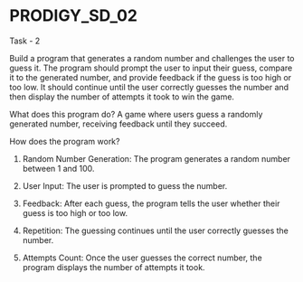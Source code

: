 # PRODIGY_SD_02
 Task - 2

Build a program that generates a random number and challenges the user to guess it. The program should prompt the user to input their guess, compare it to the generated number, and provide feedback if the guess is too high or too low. It should continue until the user correctly guesses the number and then display the number of attempts it took to win the game.

What does this program do?
  A game where users guess a randomly generated number, receiving feedback until they succeed.

How does the program work?
1. Random Number Generation: The program generates a random number between 1 and 100.

2. User Input: The user is prompted to guess the number.

3. Feedback: After each guess, the program tells the user whether their guess is too high or too low.

4. Repetition: The guessing continues until the user correctly guesses the number.

5. Attempts Count: Once the user guesses the correct number, the program displays the number of attempts it took.
  